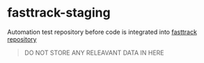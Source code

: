 # fasttrack-staging

Automation test repository before code is integrated into [fasttrack repository](https://github.com/github/fasttrack)

> DO NOT STORE ANY RELEAVANT DATA IN HERE
